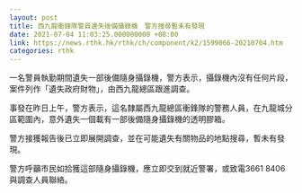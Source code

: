 ```yaml
---
layout: post
title: 西九龍衝鋒隊警員遺失後備攝錄機　警方搜尋暫未有發現
date: 2021-07-04 11:03:25.000000000 +08:00
link: https://news.rthk.hk/rthk/ch/component/k2/1599066-20210704.htm
categories: rthk
---
```


一名警員執勤期間遺失一部後備隨身攝錄機，警方表示，攝錄機內沒有任何片段，案件列作「遺失政府財物」，由西九龍總區跟進調查。

事發在昨日上午，警方表示，這名隸屬西九龍總區衝鋒隊的警務人員，在九龍城分區範圍內，意外遺失一個載有一部後備隨身攝錄機的透明膠箱。

警方接獲報告後已立即展開調查，並在可能遺失有關物品的地點搜尋，暫未有發現。

警方呼籲市民如拾獲這部隨身攝錄機，應立即交到就近警署，或致電3661 8406與調查人員聯絡。
